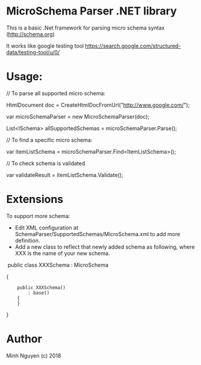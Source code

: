 # MicroSchema Parser .NET library

This is a basic .Net framework for parsing micro schema syntax (http://schema.org) 

It works like google testing tool https://search.google.com/structured-data/testing-tool/u/0/ 

# Usage:

// To parse all supported micro schema:

HtmlDocument doc = CreateHtmlDocFromUrl("http://www.google.com/");

var microSchemaParser = new MicroSchemaParser(doc);

List\<ISchema\> allSupportedSchemas = microSchemaParser.Parse();
  
  

// To find a specific micro schema:

var itemListSchema = microSchemaParser.Find\<ItemListSchema\>();
  

// To check schema is validated

var validateResult = itemListSchema.Validate();

# Extensions

To support more schema:
* Edit XML configuration at SchemaParser/SupportedSchemas/MicroSchema.xml to add more definition.
* Add a new class to reflect that newly added schema as following, where XXX is the name of your new schema.
  
  public class XXXSchema : MicroSchema
  
  {  
  
        public XXXSchema()        
            : base()
        {
        }
  }

# Author
 Minh Nguyen (c) 2018
 
